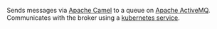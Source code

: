 Sends messages via [Apache Camel](http://camel.apache.org/) to a queue on [Apache ActiveMQ](http://activemq.apache.org/). Communicates with the broker using a [kubernetes service](http://fabric8.io/v2/services.html).